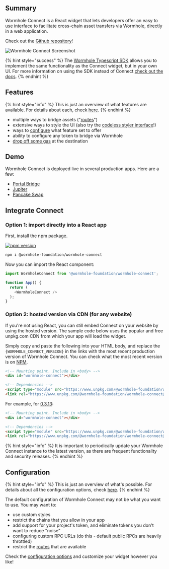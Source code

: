 ## Summary

Wormhole Connect is a React widget that lets developers offer an easy to use interface to facilitate cross-chain asset transfers via Wormhole, directly in a web application.

Check out the [Github repository](https://github.com/wormhole-foundation/wormhole-connect)!

![Wormhole Connect Screenshot](https://camo.githubusercontent.com/fda29f71df76f388a4e579624e538c876f89c396d2dd6d9486657aa8f9a3a19c/68747470733a2f2f692e696d6775722e636f6d2f735a4a4b7738652e706e67)

{% hint style="success" %}
The [Wormhole Typescript SDK](../reference/sdk-docs/README.md) allows you to implement the same functionality as the Connect widget, but in your own UI. For more information on using the SDK instead of Connect [check out the docs](../reference/sdk-docs/README.md).
{% endhint %}

## Features
{% hint style="info" %}
This is just an overview of what features are available. For details about each, check [here](../connect/features.md).
{% endhint %}

- multiple ways to bridge assets ("[routes](./routes.md)")
- extensive ways to style the UI (also try the [codeless styler interface](https://connect-in-style.wormhole.com/)!)
- ways to [configure](./configuration.md) what feature set to offer
- ability to configure any token to bridge via Wormhole
- [drop off some gas](./features.md#gas-dropoff) at the destination

## Demo

Wormhole Connect is deployed live in several production apps. Here are a few:

- [Portal Bridge](https://portalbridge.com/)
- [Jupiter](https://jup.ag/bridge/wormhole)
- [Pancake Swap](https://bridge.pancakeswap.finance/wormhole)

## Integrate Connect

### Option 1: import directly into a React app

First, install the npm package.

[![npm version](https://img.shields.io/npm/v/@wormhole-foundation/wormhole-connect.svg)](https://www.npmjs.com/package/@wormhole-foundation/wormhole-connect) 

```bash
npm i @wormhole-foundation/wormhole-connect
```

Now you can import the React component:

```javascript
import WormholeConnect from '@wormhole-foundation/wormhole-connect';

function App() {
  return (
    <WormholeConnect />
  );
}
```

### Option 2: hosted version via CDN (for any website)

If you're not using React, you can still embed Connect on your website by using the hosted version. The sample code below uses the popular and free unpkg.com CDN from which your app will load the widget.

Simply copy and paste the following into your HTML body, and replace the ```{WORMHOLE_CONNECT_VERSION}``` in the links with the most recent production version of Wormhole Connect. You can check what the most recent version is on [NPM](https://www.npmjs.com/package/@wormhole-foundation/wormhole-connect/v/latest).

```html
<!-- Mounting point. Include in <body> -->
<div id="wormhole-connect"></div>

<!-- Dependencies -->
<script type="module" src="https://www.unpkg.com/@wormhole-foundation/wormhole-connect@{WORMHOLE_CONNECT_VERSION}/dist/main.js" defer></script>
<link rel="https://www.unpkg.com/@wormhole-foundation/wormhole-connect@{WORMHOLE_CONNECT_VERSION}/dist/main.css" />
```

For example, for [0.3.13](https://www.npmjs.com/package/@wormhole-foundation/wormhole-connect/v/0.3.13):

```html
<!-- Mounting point. Include in <body> -->
<div id="wormhole-connect"></div>

<!-- Dependencies -->
<script type="module" src="https://www.unpkg.com/@wormhole-foundation/wormhole-connect@0.3.13/dist/main.js" defer></script>
<link rel="https://www.unpkg.com/@wormhole-foundation/wormhole-connect@0.3.13/dist/main.css" />
```

{% hint style="info" %}
It is important to periodically update your Wormhole Connect instance to the latest version, as there are frequent functionality and security releases.
{% endhint %}

## Configuration
{% hint style="info" %}
This is just an overview of what's possible. For details about all the configuration options, check [here](../connect/configuration.md).
{% endhint %}

The default configuration of Wormhole Connect may not be what you want to use.  You may want to:

- use custom styles 
- restrict the chains that you allow in your app
- add support for your project's token, and eliminate tokens you don't want to reduce "noise"
- configuring custom RPC URLs (do this - default public RPCs are heavily throttled)
- restrict the [routes](./routes.md) that are available

Check the [configuration options](./configuration.md) and customize your widget however you like!